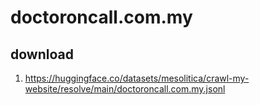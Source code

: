 # doctoroncall.com.my

## download

1. https://huggingface.co/datasets/mesolitica/crawl-my-website/resolve/main/doctoroncall.com.my.jsonl